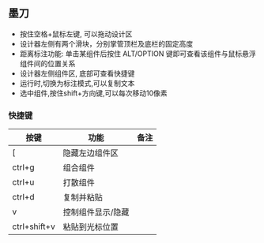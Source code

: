 ## 墨刀
- 按住空格+鼠标左键, 可以拖动设计区
- 设计器左侧有两个滑块，分别掌管顶栏及底栏的固定高度
- 距离标注功能: 单击某组件后按住 ALT/OPTION 键即可查看该组件与鼠标悬浮组件间的位置关系
- 设计器左侧组件区, 底部可查看快捷键
- 运行时,切换为标注模式,可以复制文本
- 选中组件,按住shift+方向键,可以每次移动10像素

### 快捷键
|按键|功能|备注|
|-|-|-|
|[|隐藏左边组件区|
|ctrl+g|组合组件|
|ctrl+u|打散组件|
|ctrl+d|复制并粘贴|
|v|控制组件显示/隐藏|
|ctrl+shift+v|粘贴到光标位置|
